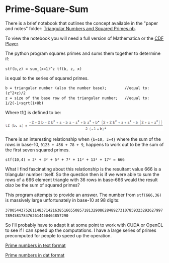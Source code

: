 # Prime-Square-Sum
There is a brief notebook that outlines the concept available in the "paper and notes" folder: [Triangular Numbers and Squared Primes.nb](https://raw.githubusercontent.com/djdarcy/Prime-Square-Sum/master/paper%20and%20notes/2010%20-%20Recurrence%20relation%20between%20triangular%20numbers%20and%20squared%20primes%20-%20D.%20Darcy.nb). 

To view the notebook you will need a full version of Mathematica or the [CDF Player](http://www.wolfram.com/cdf-player/).

The python program squares primes and sums them together to determine if:

`stf(b,z) = sum_(x=1)^z tf(b, z, x)` 

is equal to the series of squared primes.

```
b = triangular number (also the number base);        //equal to: (z^2+z)/2 
z = size of the base row of the triangular number;   //equal to: 1/2(-1+sqrt(1+8b)
```

Where tf() is defined to be:

![tf(b,z,x) = (-2 + 2b - 2b^2 + z - bz - z^2 + bz^2 + b^z(2 + 2b^2 + z + z^2 - b(2 + z + z^2))) / (2(-1 + b)^2)](/paper%20and%20notes/function-tf-defined.png?raw=true "tf defined")

There is an interesting relationship when `{b=10, z=4}` where the sum of the rows in base-10, `0123 + 456 + 78 + 9`, happens to work out to be the sum of the first seven squared primes.

```
stf(10,4) = 2² + 3² + 5² + 7² + 11² + 13² + 17² = 666
```

What I find fascinating about this relationship is the resultant value 666 is a triangular number itself. So the question then is if we were able to sum the rows of a 666 element triangle with 36 rows in base-666 would the result _also_ be the sum of squared primes?

This program attempts to provide an answer. The number from `stf(666,36)` is massively large unfortunately in base-10 at 98 digits:

`37005443752611483714216385166550857181329086284892731078593232926279977894581784762614450464857290`

So I'll probably have to adapt it at some point to work with CUDA or OpenCL to see if I can speed up the computations. I have a large series of primes precomputed for people to speed up the operation.

[Prime numbers in text format](http://www.4shared.com/archive/OZQrNbMice/txt-primes.html)

[Prime numbers in dat format](http://www.4shared.com/archive/mG7fTed6ce/dat-primes.html)


